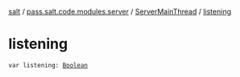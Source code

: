 [salt](../../index.md) / [pass.salt.code.modules.server](../index.md) / [ServerMainThread](index.md) / [listening](./listening.md)

# listening

`var listening: `[`Boolean`](https://kotlinlang.org/api/latest/jvm/stdlib/kotlin/-boolean/index.html)